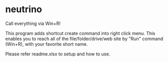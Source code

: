 # neutrino
Call everything via Win+R!

This program adds shortcut create command into right click menu.
This enables you to reach all of the file/folder/drive/web site by "Run" command (Win+R), with your favorite short name.

Please refer readme.xlsx to setup and how to use.
